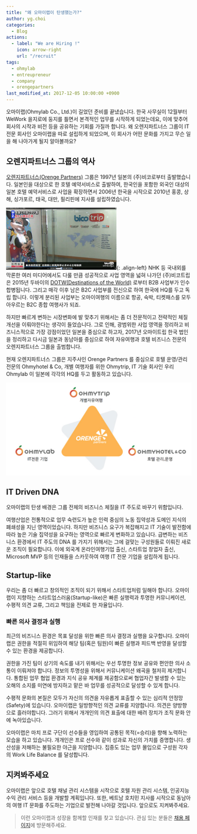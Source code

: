```yaml
---
title: "왜 오마이랩이 탄생했는가?"
author: yg.choi
categories:
  - Blog  
actions:
  - label: "We are Hiring !"
    icon: arrow-right
    url: "/recruit"
tags:
  - ohmylab
  - entreupreneur
  - company
  - orengepartners
last_modified_at: 2017-12-05 10:00:00 +0900
---
```


오마이랩(Ohmylab Co., Ltd.)이 길었던 준비를 끝냈습니다. 한국 사무실이 12월부터 WeWork 을지로에 둥지를 틀면서 본격적인 업무를 시작하게 되었는데요, 이에 맞추어 회사의 시작과 비전 등을 공유하는 기회를 가질까 합니다. 왜 오렌지파트너스 그룹이 IT 전문 회사인 오마이랩을 따로 설립하게 되었으며, 이 회사가 어떤 문화를 가지고 무슨 일을 해 나아가게 될지 알아볼까요?

## 오렌지파트너스 그룹의 역사

[오렌지파트너스(Orenge Partners)](http://orengep.com) 그룹은 1997년 일본의 (주)비코로부터 출발했습니다. 일본인을 대상으로 한 호텔 예약서비스로 출발하여, 한국인을 포함한 외국인 대상의 일본 호텔 예약서비스로 사업을 확장하면서 2006년 한국을 시작으로 2010년 홍콩, 상해, 싱가포르, 태국, 대만, 필리핀에 지사를 설립하였습니다.

![NHK에 나온 Bico](/assets/images/20171201/bico-nhk.png){: .align-left} 
NHK 등 국내외를 막론한 여러 미디어에서도 다룰 만큼 성공적으로 사업 영역을 넓혀 나가던 (주)비코트립은 2015년 두바이의 [DOTW(Destinations of the World)](https://dotw.com) 로부터 B2B 사업부가 인수 합병됩니다. 그리고 매각 이후 남은 B2C 사업부를 전신으로 하여 한국에 HQ를 두고 독립 합니다. 이렇게 분리된 사업부는 오마이여행의 이름으로 항공, 숙박, 티켓패스를 모두 아우르는 B2C 종합 여행사가 되죠. 

하지만 빠르게 변하는 시장변화에 발 맞추기 위해서는 좀 더 전문적이고 전략적인 체질 개선을 이뤄야한다는 생각이 들었습니다. 그로 인해, 광범위한 사업 영역을 정리하고 비즈니스적으로 가장 강점이었던 일본을 중심으로 하고자, 2017년 오마이트립 한국 법인을 정리하고 다시금 일본과 동남아를 중심으로 하여 자유여행과 호텔 비즈니스 전문의 오렌지파트너스 그룹을 출범합니다.

현재 오렌지파트너스 그룹은 지주사인 Orenge Partners 를 중심으로 호텔 운영/관리 전문의 Ohmyhotel & Co, 개별 여행자를 위한 Ohmytrip, IT 기술 회사인 우리 Ohmylab 이 일본에 각각의 HQ를 두고 활동하고 있습니다.

![오렌지파트너스 그룹](/assets/images/20171201/orenge-partners.png)

## IT Driven DNA

오마이랩의 탄생 배경은 그룹 전체의 비즈니스 체질을 IT 주도로 바꾸기 위함입니다. 

여행산업은 전통적으로 업무 숙련도가 높은 인력 중심의 노동 집약성과 도메인 지식의 폐쇄성을 지닌 영역이었습니다. 하지만 비즈니스 요구가 복잡해지고 IT 기술이 발전함에 따라 높은 기술 집약성을 요구하는 영역으로 빠르게 변화하고 있습니다. 급변하는 비즈니스 환경에서 IT 주도의 DNA 를 가지기 위해서는 그에 걸맞는 구성원들로 이뤄진 새로운 조직이 필요합니다. 이에 외국계 온라인여행기업 출신, 스타트업 창업자 출신, Microsoft MVP 등의 인재들을 스카웃하여 여행 IT 전문 기업을 설립하게 됩니다.

## Startup-like
우리는 좀 더 빠르고 창의적인 조직이 되기 위해서 스타트업처럼 일해야 합니다. 오마이랩이 지향하는 스타트업스러움(Startup-like)은 빠른 실행력과 투명한 커뮤니케이션, 수평적 의견 교류, 그리고 책임을 전제로 한 자율입니다.

### 빠른 의사 결정과 실행
최근의 비즈니스 환경은 목표 달성을 위한 빠른 의사 결정과 실행을 요구합니다. 오마이랩은 권한을 적절히 위임하여 해당 팀(혹은 팀원)이 빠른 실행과 피드백 반영을 달성할 수 있는 환경을 제공합니다.

권한을 가진 팀이 상기의 속도를 내기 위해서는 우선 투명한 정보 공유와 편안한 의사 소통이 이뤄져야 합니다. 정보의 투명성을 위해서 커뮤니케이션 왜곡을 철저히 제거합니다. 통합된 업무 협업 환경과 지식 공유 체계를 제공함으로써 협업자간 발생할 수 있는 오해의 소지를 미연에 방지하고 맡은 바 업무를 성공적으로 달성할 수 있게 합니다.

수평적 문화의 본질은 모두가 자신의 의견을 자유롭게 표출할 수 있는 심리적 안정망(Safety)에 있습니다. 오마이랩은 일방향적인 의견 교류를 지양합니다. 의견은 양방향으로 흘러야합니다. 그러기 위해서 개개인의 의견 표출에 대한 배려 장치가 조직 문화 안에 녹아있습니다.

오마이랩은 마치 프로 구단이 선수들을 영입하여 공통된 목적(=승리)을 향해 노력하는 모습을 하고 있습니다. 개개인은 프로 선수와 같이 성과로 자신의 가치를 증명합니다. 생산성을 저해하는 불필요한 야근을 지양합니다. 집중도 있는 업무 몰입으로 구성원 각자의 Work Life Balance 를 달성합니다.

## 지켜봐주세요

오마이랩은 앞으로 호텔 채널 관리 시스템을 시작으로 호텔 자원 관리 시스템, 인공지능 수익 관리 서비스 등을 개발할 계획입니다. 또한, 베트남 호치민 지사를 시작으로 동남아의 여행 IT 문화를 주도하는 기업으로 발전해 나아갈 것입니다. 앞으로도 지켜봐주세요.

> 이런 오마이랩과 성장을 함께할 인재를 찾고 있습니다. 관심 있는 분들은 [채용 페이지](/recruit)에 방문해주세요.